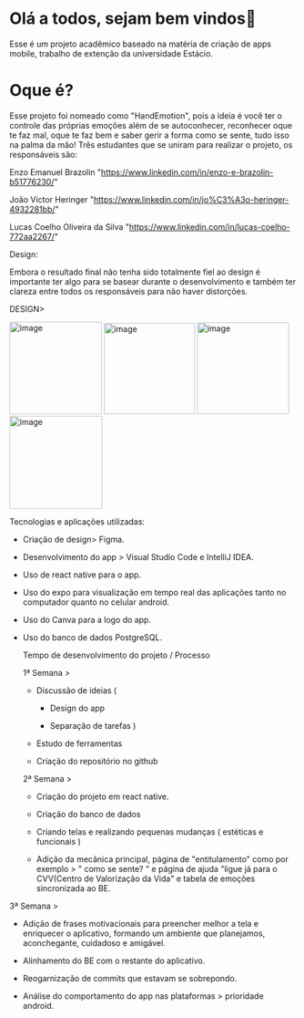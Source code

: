 # Olá a todos, sejam bem vindos👋

Esse é um projeto acadêmico baseado na matéria de criação de apps mobile, trabalho de extenção da universidade Estácio. 

# Oque é?

Esse projeto foi nomeado como "HandEmotion", pois a ideia é você ter o controle das próprias emoções além de se autoconhecer, reconhecer oque te faz mal, oque te faz bem e saber gerir a forma como se sente, tudo isso na palma da mão!
Três estudantes que se uniram para realizar o projeto, os responsáveis são:
  
   
   Enzo Emanuel Brazolin "https://www.linkedin.com/in/enzo-e-brazolin-b51776230/"
   
   João Victor Heringer "https://www.linkedin.com/in/jo%C3%A3o-heringer-4932281bb/"
  
   Lucas Coelho Oliveira da Silva "https://www.linkedin.com/in/lucas-coelho-772aa2267/"

Design:

Embora o resultado final não tenha sido totalmente fiel ao design é importante ter algo para se basear durante o desenvolvimento e também ter clareza entre todos os responsáveis para não haver distorções.

DESIGN> 


<img width="162" alt="image" src="https://github.com/user-attachments/assets/0cd69551-db4b-416e-9e6c-36a43e1b0e84">

<img width="160" alt="image" src="https://github.com/user-attachments/assets/124646c7-d9ea-4e87-8276-073be6418780">

<img width="161" alt="image" src="https://github.com/user-attachments/assets/34f3cf38-af52-47c7-9c2d-a216838fcf74">

<img width="163" alt="image" src="https://github.com/user-attachments/assets/b5b6266b-3046-44e6-b8b2-380fd59dd120">









Tecnologias e aplicações utilizadas:
* Criação de design> Figma.
* Desenvolvimento do app > Visual Studio Code e IntelliJ IDEA.
* Uso de react native para o app.
* Uso do expo para visualização em tempo real das aplicações tanto no computador quanto no celular android.
* Uso do Canva para a logo do app.
* Uso do banco de dados PostgreSQL.

  Tempo de desenvolvimento do projeto / Processo
  
  1ª Semana >

  * Discussão de ideias (
  
    - Design do app
    
    - Separação de tarefas )

  * Estudo de ferramentas
 
  * Criação do repositório no github


  2ª Semana >

  * Criação do projeto em react native.
   
  *  Criação do banco de dados
    
  *  Criando telas e realizando pequenas mudanças ( estéticas e funcionais )
 
  *  Adição da mecânica principal, página de "entitulamento" como por exemplo > " como se sente? " e página de ajuda "ligue já para o CVV(Centro de Valorização da Vida" e tabela de emoções sincronizada ao BE. 
    
 3ª Semana >

 * Adição de frases motivacionais para preencher melhor a tela e enriquecer o aplicativo, formando um ambiente que planejamos, aconchegante, cuidadoso e amigável.

 * Alinhamento do BE com o restante do aplicativo.

 * Reogarnização de commits que estavam se sobrepondo.

 * Análise do comportamento do app nas plataformas > prioridade android.
